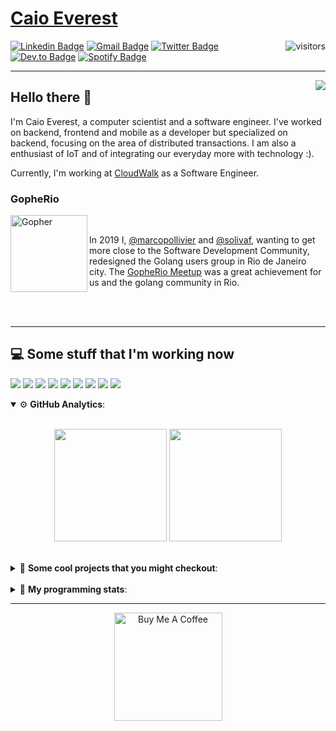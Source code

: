 # [Caio Everest](https://caioeverest.dev)

<img align="right" src="https://visitor-badge.glitch.me/badge?page_id=caioeverest.caioeverest" alt="visitors">

[![Linkedin Badge](https://img.shields.io/badge/-LinkedIn-blue?style=flat-square&logo=Linkedin&logoColor=white&link=https://www.linkedin.com/in/caioeverest/)](https://www.linkedin.com/in/caioeverest/)
[![Gmail Badge](https://img.shields.io/badge/-Gmail-c14438?style=flat-square&logo=Gmail&logoColor=white&link=mailto:mollivier.dev@gmail.com)](mailto:caioeverest.b@gmail.com/)
[![Twitter Badge](https://img.shields.io/badge/-Twitter-1DA1F2?style=flat-square&logo=Twitter&logoColor=white&link=https://twitter.com/caioeverest)](https://twitter.com/caioeverest)
[![Dev.to Badge](https://img.shields.io/badge/-Dev.to-363D44?style=flat-square&logo=Dev.to&logoColor=white&link=https://dev.to/caioeverest)](https://dev.to/caioeverest)
[![Spotify Badge](https://img.shields.io/badge/-Spotify-1ED760?style=flat-square&amp;labelColor=fff&amp;logo=Spotify&link=https://open.spotify.com/user/caio.everest)](https://open.spotify.com/user/caio.everest)

---
<img align="right" src="https://media3.giphy.com/media/Nx0rz3jtxtEre/200.gif"/>

## Hello there 🖖

<p>
    I'm Caio Everest, a computer scientist and a software engineer. I've worked on backend, frontend and mobile as a developer
    but specialized on backend, focusing on the area of distributed transactions. I am also a enthusiast of IoT and of integrating
    our everyday more with technology :).
</p>
<p>
    Currently, I'm working at <a href="https://cloudwalk.io">CloudWalk</a> as a Software Engineer.
</p>

### GopheRio

<img align="left" src="https://i.imgur.com/zmxMolD.png" alt="Gopher" width="123em">

<br>
<p>
    In 2019 I, <a href="https://github.com/marcopollivier">@marcopollivier</a> and <a href="https://github.com/solivaf">
    @solivaf</a>, wanting to get more close to the Software Development
    Community, redesigned the Golang users group in Rio de Janeiro city. The <a href="https://www.meetup.com/GopheRio">
    GopheRio Meetup</a> was a great achievement for us and the golang community in Rio.
</p>
<br><br>

---

## 💻 Some stuff that I'm working now

<a href=""><img src="https://img.shields.io/badge/-Go-00ADD8?style=flat-square&logo=go&logoColor=white"></a>
<a href=""><img src="https://img.shields.io/badge/-Rust-4f4f4f?style=flat-square&logo=rust&logoColor=white"></a>
<a href=""><img src="https://img.shields.io/badge/-Python-F7C400?style=flat-square&logo=python&logoColor=white"></a>
<a href=""><img src="https://img.shields.io/badge/-Ruby-980D02?style=flat-square&logo=ruby&logoColor=white"></a>
<a href=""><img src="http://img.shields.io/badge/-Java-007396?style=flat-square&logo=java&logoColor=white"></a>
<a href=""><img src="http://img.shields.io/badge/-Kotlin-7B6BDA?style=flat-square&logo=kotlin&logoColor=white"></a>
<a href=""><img src="http://img.shields.io/badge/-JavaScript-F7DF1E?style=flat-square&logo=JavaScript&logoColor=white"></a>
<a href=""><img src="http://img.shields.io/badge/-Terraform-623CE4?style=flat-square&logo=Terraform&logoColor=white"></a>
<a href=""><img src="http://img.shields.io/badge/-Ansible-171615?style=flat-square&logo=Ansible&logoColor=white"></a>

<details open>
    <summary>⚙ <b>GitHub Analytics</b>: </summary>
    <br>
    <p align="center">
        <img height="180em" src="https://github-readme-stats-eight-theta.vercel.app/api?username=caioeverest&show_icons=true&theme=tokyonight&include_all_commits=true&count_private=true"/>
        <img height="180em" src="https://github-readme-stats-eight-theta.vercel.app/api/top-langs/?username=caioeverest&layout=compact&langs_count=8&theme=tokyonight&include_all_commits=true&count_private=true"/>
    </p>
</details>

<br>

<details>
    <summary>🔨 <b>Some cool projects that you might checkout</b>: </summary>
    <div style="margin-left:3em">
        <li>🌠 <a href="https://github.com/caioeverest/supernova">Supernova</a> - Script that builds a development environment on linux machines</li>
        <li>⚙ <a href="https://github.com/caioeverest/gocfg">Gocfg</a> - A golang library that loads config structs from files with environment interpolation</li>
    </div>
</details>

<br>


<details>
 <summary>🤖 <b>My programming stats</b>: </summary>
<br>
<!--START_SECTION:waka-->
**🐱 My GitHub Data** 

> 🏆 0 Contributions in the Year 2022
 > 
> 📦 71.1 kB Used in GitHub's Storage 
 > 
> 🚫 Not Opted to Hire
 > 
> 📜 37 Public Repositories 
 > 
> 🔑 4 Private Repositories  
 > 
**I'm a Night 🦉** 

```text
🌞 Morning    13 commits     ██░░░░░░░░░░░░░░░░░░░░░░░   11.4% 
🌆 Daytime    38 commits     ████████░░░░░░░░░░░░░░░░░   33.33% 
🌃 Evening    35 commits     ███████░░░░░░░░░░░░░░░░░░   30.7% 
🌙 Night      28 commits     ██████░░░░░░░░░░░░░░░░░░░   24.56%

```
📅 **I'm Most Productive on Friday** 

```text
Monday       20 commits     ████░░░░░░░░░░░░░░░░░░░░░   17.54% 
Tuesday      10 commits     ██░░░░░░░░░░░░░░░░░░░░░░░   8.77% 
Wednesday    4 commits      █░░░░░░░░░░░░░░░░░░░░░░░░   3.51% 
Thursday     14 commits     ███░░░░░░░░░░░░░░░░░░░░░░   12.28% 
Friday       30 commits     ██████░░░░░░░░░░░░░░░░░░░   26.32% 
Saturday     22 commits     ████░░░░░░░░░░░░░░░░░░░░░   19.3% 
Sunday       14 commits     ███░░░░░░░░░░░░░░░░░░░░░░   12.28%

```


📊 **This Week I Spent My Time On** 

```text
💬 Programming Languages: 
Ruby                     3 hrs 55 mins       ██████████████████░░░░░░░   73.21% 
Rust                     1 hr 6 mins         █████░░░░░░░░░░░░░░░░░░░░   20.56% 
YAML                     11 mins             █░░░░░░░░░░░░░░░░░░░░░░░░   3.56% 
Other                    7 mins              ░░░░░░░░░░░░░░░░░░░░░░░░░   2.19% 
VimL                     1 min               ░░░░░░░░░░░░░░░░░░░░░░░░░   0.48%

🔥 Editors: 
Vim                      5 hrs 21 mins       █████████████████████████   100.0%

💻 Operating System: 
Linux                    5 hrs 21 mins       █████████████████████████   100.0%

```

**I Mostly Code in Go** 

```text
Go                       11 repos            ███████░░░░░░░░░░░░░░░░░░   31.43% 
HTML                     5 repos             ███░░░░░░░░░░░░░░░░░░░░░░   14.29% 
JavaScript               4 repos             ██░░░░░░░░░░░░░░░░░░░░░░░   11.43% 
Java                     3 repos             ██░░░░░░░░░░░░░░░░░░░░░░░   8.57% 
C#                       2 repos             █░░░░░░░░░░░░░░░░░░░░░░░░   5.71%

```



 Last Updated on 11/01/2022
<!--END_SECTION:waka-->
</details>

---

<p align="center">
    <a href="https://www.buymeacoffee.com/caioeverest" target="_blank">
        <img src="https://az743702.vo.msecnd.net/cdn/kofi3.png?v=a" alt="Buy Me A Coffee" width="173em">
    </a>
</p>
